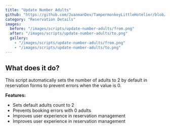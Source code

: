 ```yaml
---
title: "Update Number Adults"
github: "https://github.com/JuanmanDev/TampermonkeyLittleHotelier/blob/main/frontdesk/reservationDetails/updateNumberAdults.user.js"
category: "Reservation Details"
images:
  before: "/images/scripts/update-number-adults/from.png"
  after: "/images/scripts/update-number-adults/to.png"
  gallery:
    - "/images/scripts/update-number-adults/from.png"
    - "/images/scripts/update-number-adults/to.png"
---
```


## What does it do?

This script automatically sets the number of adults to 2 by default in reservation forms to prevent errors when the value is 0.

**Features:**
- Sets default adults count to 2
- Prevents booking errors with 0 adults
- Improves user experience in reservation management
- Improves user experience in reservation management

